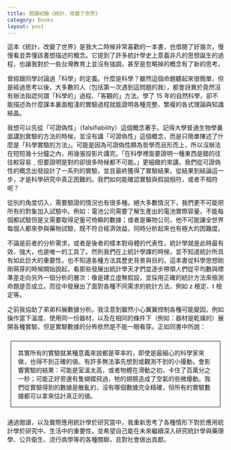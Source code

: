 ```yaml
---
title: 閱讀紀錄《統計，改變了世界》
category: Books
layout: post
---
```


這本《統計，改變了世界》是我大二時候非常喜歡的一本書，也借閱了好幾次，慢慢看並弄懂該書想描述的概念。它提到了許多統計學史上意義非凡的思想誕生的過程，也讓我對於一些台灣教育上並沒有強調，甚至是忽略掉的概念有了新的思考。

曾經跟同學討論過「科學」的定義。什麼是科學？雖然這個命題聽起來很簡單，但是經過思考以後，大多數的人（包括第一次遇到這問題的我），都會訝異於竟然沒有辦法指認何謂「科學的」過程、「客觀的」方法。學了 15 年的自然科學，卻不能描述為什麼課本裏面粗淺的實驗過程就能證明各種完整、繁複的各式理論與知識結晶。

我想可以先從「可證偽性」（falsifiability）這個概念著手。記得大學普通生物學裏面講到實驗的方法的時候，並沒有講「可證偽性」這個概念，而是只簡單陳述了什麼是「科學實驗的方法」。可能是因為可證偽性頗為哲學而且形而上，所以沒辦法在短短幾十分鐘之內，用幾張投影片講完。「在科學裡面要證明一種東西是錯的往往較容易﹐但要證明是對的卻很多時候都不可能。」更細緻的來講，我們從可證偽性的概念出發設計了一系列的實驗，並且最終獲得了實驗結果，從結果到結論這一步，才是科學研究中真正困難的。我們如何能確認實驗與假說相符，或者不相符呢？

從別的角度切入，需要驗證的情況也有很多種。絕大多數情況下，我們更不可能把所有的對象加入試驗中。例如：電池公司需要了解生產出的電池實際容量，不能每個都試驗但是又需要取得足量可倚賴的數據；或者是藥物公司，他不可能讓全世界每個人都來參與藥物試驗，既不符合經濟效益，同時分析起來也有極大的困難度。

不論是前者的分析需求，或者是後者的樣本對母體的代表性，統計學就是此時最有效、強大，也是唯一的工具了。然則我們在上統計學課的時候，並不知道統計所具有如此巨大的重要性，也不知道各種方法其歷史背景與目的。這本書從科學思想剛剛萌芽的時候開始說起，看那些發展出統計學天才們並逐步帶領人們從平均數與標準差走向另外一個分析的層次：像是建立虛無假設，並採用正確的統計方法來檢測命題是否成立。而從中發展出了面對各種不同需求的統計方法，例如 z 檢定、t 檢定等。

之前我協助了弟弟科展數據分析。我注意到雖然小心翼翼控制各種可能變因，例如操作當下溫度、使用同一份器材，以及在相同的條件下（例如：器材是乾燥的）展開各種實驗，但是實驗數據的分佈依然是不能一眼看穿。正如同書中所說：

<style>
.border {
  margin: 1.5rem 0.5rem;
  border: 1px solid;
  display: block;
  padding: 1rem 1rem;
}
</style>

<p class="border">其實所有的實驗就某種意義來說都是草率的，即使是最細心的科學家來做，也得不到正確的値。有許多無法事先想到或觀測不到的小擾動，會影響實驗的結果：可能是室溫太高，或者物體在滑動之初，卡住了百萬分之一秒；可能正好旁邊有隻蝴蝶飛過，牠的翅膀造成了空氣的些微擾動。我們從實驗得到的數據是散亂的，沒有哪個數據完全精確，但所有的實驗數據都可以拿來估計真正的値。</p>

通過閱讀，以及實際應用統計學於研究當中，我重新思考了各種情形下對於應用統計學於研究中、生活中的重要性，並希望自己能在未來繼續深入研究統計學與藥理學、公共衛生、流行病學等的各種關聯，且對社會做出貢獻。
